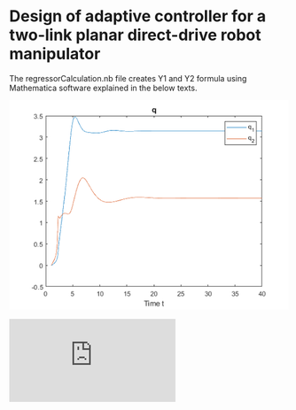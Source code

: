 # Design of adaptive controller for a two-link planar direct-drive robot manipulator

The regressorCalculation.nb file creates Y1 and Y2 formula using Mathematica software explained in the below texts.

![alt text](https://github.com/Saeed-Akbari/Control/blob/media/images/p2q1.png)

![PDF](https://github.com/Saeed-Akbari/Control/blob/media/images/BackStepping/Backstepping.pdf)
